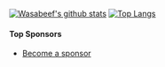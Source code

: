 [![Wasabeef's github stats](https://github-readme-stats.vercel.app/api?username=wasabeef&show_icons=true&line_height=21&show_icons=true&theme=vue)](https://github.com/anuraghazra/github-readme-stats)
[![Top Langs](https://github-readme-stats.vercel.app/api/top-langs/?username=wasabeef&show_icons=true&layout=compact&theme=vue)](https://github.com/anuraghazra/github-readme-stats)


#### Top Sponsors

- [Become a sponsor](https://github.com/sponsors/wasabeef)
